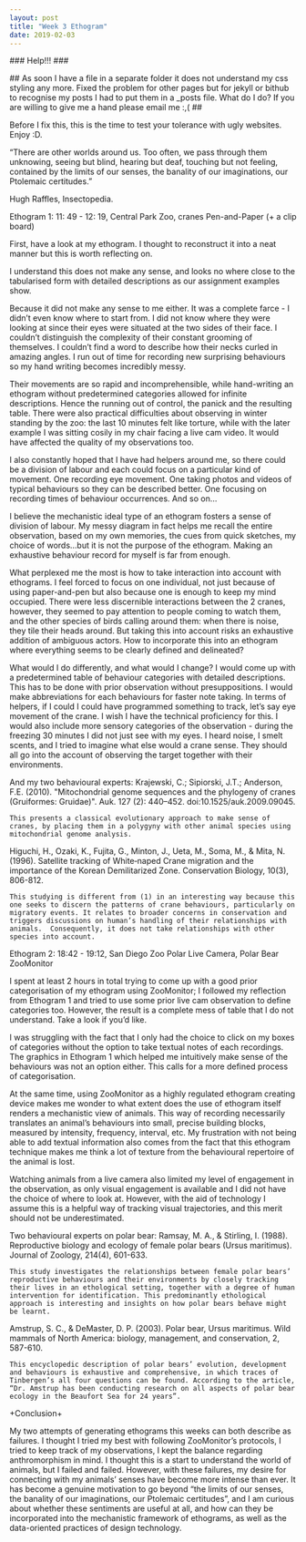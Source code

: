 ```yaml
---
layout: post
title: "Week 3 Ethogram"
date: 2019-02-03
---
```

<div class="blurb">
<p>
### Help!!! ###
  </p>
<p>
  ## As soon I have a file in a separate folder it does not understand my css styling any more. Fixed the problem for other pages but for jekyll or bithub to recognise my posts I had to put them in a _posts file. What do I do? If you are willing to give me a hand please email me :,( ##
  </p>

Before I fix this, this is the time to test your tolerance with ugly websites. Enjoy :D.


“There are other worlds around us. Too often, we pass through them unknowing, seeing but blind, hearing but deaf, touching but not feeling, contained by the limits of our senses, the banality of our imaginations, our Ptolemaic certitudes.”

Hugh Raffles, Insectopedia.



Ethogram 1: 11: 49 - 12: 19, Central Park Zoo, cranes
Pen-and-Paper (+ a clip board)

First, have a look at my ethogram. I thought to reconstruct it into a neat manner but this is worth reflecting on. 


I understand this does not make any sense, and looks no where close to the tabularised form with detailed descriptions as our assignment examples show. 

Because it did not make any sense to me either. It was a complete farce - I didn’t even know where to start from. I did not know where they were looking at since their eyes were situated at the two sides of their face. I couldn’t distinguish the complexity of their constant grooming of themselves. I couldn’t find a word to describe how their necks curled in amazing angles. I run out of time for recording new surprising behaviours so my hand writing becomes incredibly messy. 

Their movements are so rapid and incomprehensible, while hand-writing an ethogram without predetermined categories allowed for infinite descriptions. Hence the running out of control, the panick and the resulting table. There were also practical difficulties about observing in winter standing by the zoo: the last 10 minutes felt like torture, while with the later example I was sitting cosily in my chair facing a live cam video. It would have affected the quality of my observations too. 

I also constantly hoped that I have had helpers around me, so there could be a division of labour and each could focus on a particular kind of movement. One recording eye movement. One taking photos and videos of typical behaviours so they can be described better. One focusing on recording times of behaviour occurrences. And so on…

I believe the mechanistic ideal type of an ethogram fosters a sense of division of labour. My messy diagram in fact helps me recall the entire observation, based on my own memories, the cues from quick sketches, my choice of words…but it is not the purpose of the ethogram. Making an exhaustive behaviour record for myself is far from enough.

What perplexed me the most is how to take interaction into account with ethograms. I feel forced to focus on one individual, not just because of using paper-and-pen but also because one is enough to keep my mind occupied. There were less discernible interactions between the 2 cranes, however, they seemed to pay attention to people coming to watch them, and the other species of birds calling around them: when there is noise, they tile their heads around. But taking this into account risks an exhaustive addition of ambiguous actors. How to incorporate this into an ethogram where everything seems to be clearly defined and delineated?


What would I do differently, and what would I change? I would come up with a predetermined table of behaviour categories with detailed descriptions. This has to be done with prior observation without presuppositions. I would make abbreviations for each behaviours for faster note taking. In terms of helpers, if I could I could have programmed something to track, let’s say eye movement of the crane. I wish I have the technical proficiency for this. I would also include more sensory categories of the observation - during the freezing 30 minutes I did not just see with my eyes. I heard noise, I smelt scents, and I tried to imagine what else would a crane sense. They should all go into the account of observing the target together with their environments. 

And my two behavioural experts:
Krajewski, C.; Sipiorski, J.T.; Anderson, F.E. (2010). "Mitochondrial genome sequences and the phylogeny of cranes (Gruiformes: Gruidae)". Auk. 127 (2): 440–452. doi:10.1525/auk.2009.09045. 

	This presents a classical evolutionary approach to make sense of cranes, by placing them in a polygyny with other animal species using mitochondrial genome analysis. 

Higuchi, H., Ozaki, K., Fujita, G., Minton, J., Ueta, M., Soma, M., & Mita, N. (1996). Satellite tracking of White‐naped Crane migration and the importance of the Korean Demilitarized Zone. Conservation Biology, 10(3), 806-812.
	
	This studying is different from (1) in an interesting way because this one seeks to discern the patterns of crane behaviours, particularly on migratory events. It relates to broader concerns in conservation and triggers discussions on human’s handling of their relationships with animals.  Consequently, it does not take relationships with other species into account. 


Ethogram 2: 18:42 - 19:12, San Diego Zoo Polar Live Camera, Polar Bear
ZooMonitor

I spent at least 2 hours in total trying to come up with a good prior categorisation of my ethogram using ZooMonitor; I followed my reflection from Ethogram 1 and tried to use some prior live cam observation to define categories too. However, the result is a complete mess of table that I do not understand. Take a look if you’d like.

I was struggling with the fact that I only had the choice to click on my boxes of categories without the option to take textual notes of each recordings. The graphics in Ethogram 1 which helped me intuitively make sense of the behaviours was not an option either. This calls for a more defined process of categorisation. 

At the same time, using ZooMonitor as a highly regulated ethogram creating device makes me wonder to what extent does the use of ethogram itself renders a mechanistic view of animals. This way of recording necessarily translates an animal’s behaviours into small, precise building blocks, measured by intensity, frequency, interval, etc. My frustration with not being able to add textual information also comes from the fact that this ethogram technique makes me think a lot of texture from the behavioural repertoire of the animal is lost. 

Watching animals from a live camera also limited my level of engagement in the observation, as only visual engagement is available and I did not have the choice of where to look at. However, with the aid of technology I assume this is a helpful way of tracking visual trajectories, and this merit should not be underestimated. 


Two behavioural experts on polar bear:
Ramsay, M. A., & Stirling, I. (1988). Reproductive biology and ecology of female polar bears (Ursus maritimus). Journal of Zoology, 214(4), 601-633.
	
	This study investigates the relationships between female polar bears’ reproductive behaviours and their environments by closely tracking their lives in an ethological setting, together with a degree of human intervention for identification. This predominantly ethological approach is interesting and insights on how polar bears behave might be learnt.

Amstrup, S. C., & DeMaster, D. P. (2003). Polar bear, Ursus maritimus. Wild mammals of North America: biology, management, and conservation, 2, 587-610.

	This encyclopedic description of polar bears’ evolution, development and behaviours is exhaustive and comprehensive, in which traces of Tinbergen’s all four questions can be found. According to the article, “Dr. Amstrup has been conducting research on all aspects of polar bear ecology in the Beaufort Sea for 24 years”. 



+Conclusion+

My two attempts of generating ethograms this weeks can both describe as failures. I thought I tried my best with following ZooMonitor’s protocols, I tried to keep track of my observations, I kept the balance regarding anthromorphism in mind. I thought this is a start to understand the world of animals, but I failed and failed. However, with these failures, my desire for connecting with my animals’ senses have become more intense than ever. It has become a genuine motivation to go beyond “the limits of our senses, the banality of our imaginations, our Ptolemaic certitudes”, and I am curious about whether these sentiments are useful at all, and how can they be incorporated into the mechanistic framework of ethograms, as well as the data-oriented practices of design technology. 









</div><!-- /.blurb -->
